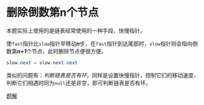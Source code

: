 # 删除倒数第n个节点

本题实际上使用的是链表经常使用的一种手段，快慢指针。

使`fast`指针比`slow`指针早移动***n***步，在`fast`指针到达尾部时，`slow`指针则会指向倒数第***n+1***个节点，此时删除节点便很方便。

```java
slow.next = slow.next.next
```



类似的问题有：*判断链表是否有环*，同样是设置快慢指针，控制它们的移动速度，判断它们相遇时同为`null`还是非空，即可判断链表是否有环。

[题解](https://leetcode-cn.com/problems/remove-nth-node-from-end-of-list/solution/shan-chu-lian-biao-de-dao-shu-di-nge-jie-dian-b-61/)